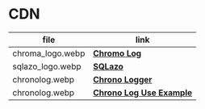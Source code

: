 # CDN

| file | link |
| ---- | ---- |
| chroma_logo.webp | [**Chromo Log**](https://cdn.jsdelivr.net/gh/tutosrivegamerLQ/images-projects-srm-trg@refs/heads/main/modules/chromalog_logo.webp) |
| sqlazo_logo.webp | [**SQLazo**](https://cdn.jsdelivr.net/gh/tutosrivegamerLQ/images-projects-srm-trg@refs/heads/main/modules/msqlite_logo.webp) |
| chronolog.webp | [**Chrono Logger**](https://cdn.jsdelivr.net/gh/tutosrivegamerLQ/images-projects-srm-trg@refs/heads/main/modules/chronolog_logo.webp) |
| chronolog.webp | [**Chrono Log Use Example**](https://cdn.jsdelivr.net/gh/tutosrivegamerLQ/images-projects-srm-trg@main/modules/chromolog.gif) |
